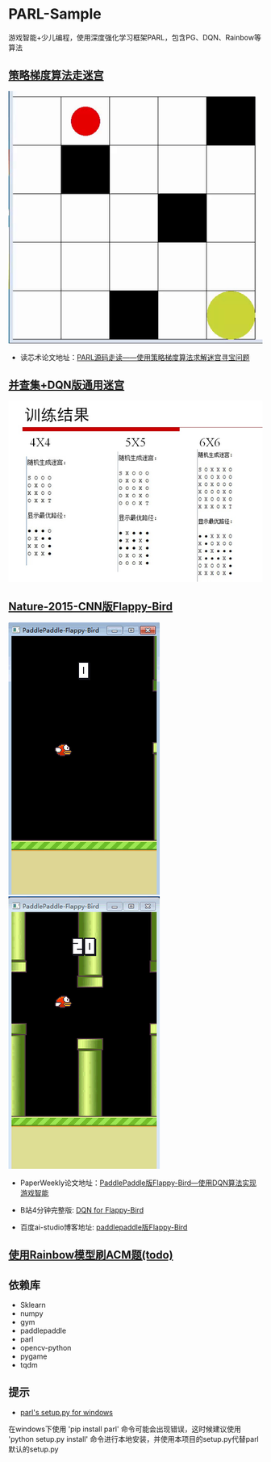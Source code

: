 # PARL-Sample
游戏智能+少儿编程，使用深度强化学习框架PARL，包含PG、DQN、Rainbow等算法

## [策略梯度算法走迷宫](/mcpg/)

![img](/mcpg/result-output/result.gif)

* 读芯术论文地址：[PARL源码走读——使用策略梯度算法求解迷宫寻宝问题](https://mp.weixin.qq.com/s/D8Z2F-tOjmwl8UpmGee4Bg)

## [并查集+DQN版通用迷宫](/maze_unionFind/)

![img](/maze_unionFind/log_dir/result.jpg)

## [Nature-2015-CNN版Flappy-Bird](/flappy_bird/)

![img](/flappy_bird/log_dir/birdTest01.gif)    ![img](/flappy_bird/log_dir/birdTest02.gif)

* PaperWeekly论文地址：[PaddlePaddle版Flappy-Bird—使用DQN算法实现游戏智能](https://mp.weixin.qq.com/s/R7gV0j5RMg9080d7qvvn2g)

* B站4分钟完整版: [DQN for Flappy-Bird](https://www.bilibili.com/video/av49282860/)

* 百度ai-studio博客地址: [paddlepaddle版Flappy-Bird](https://aistudio.baidu.com/aistudio/#/projectdetail/51092)


## [使用Rainbow模型刷ACM题(todo)](/eight_puzzle/)

## 依赖库

* Sklearn
* numpy
* gym
* paddlepaddle
* parl
* opencv-python
* pygame
* tqdm

## 提示
* [parl's setup.py for windows](/setup-for-windows/)

在windows下使用 'pip install parl' 命令可能会出现错误，这时候建议使用 'python setup.py install' 命令进行本地安装，并使用本项目的setup.py代替parl默认的setup.py

